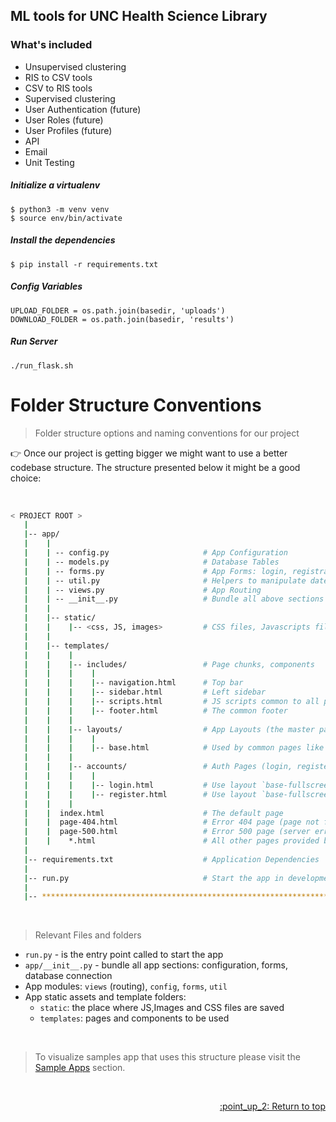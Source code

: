 ## ML tools for UNC Health Science Library


### What's included
* Unsupervised clustering
* RIS to CSV tools
* CSV to RIS tools
* Supervised clustering
* User Authentication (future)
* User Roles (future)
* User Profiles (future)
* API
* Email
* Unit Testing

##### Initialize a virtualenv
```
$ python3 -m venv venv
$ source env/bin/activate
```

##### Install the dependencies

```
$ pip install -r requirements.txt
```

##### Config Variables

```
UPLOAD_FOLDER = os.path.join(basedir, 'uploads')
DOWNLOAD_FOLDER = os.path.join(basedir, 'results')
```


##### Run Server

```
./run_flask.sh
```

Folder Structure Conventions
============================

> Folder structure options and naming conventions for our project

:point_right: Once our project is getting bigger we might want to use a better codebase structure. The structure presented below it might be a good choice:

<br />

```bash
< PROJECT ROOT >
   |
   |-- app/
   |    |
   |    | -- config.py                     # App Configuration
   |    | -- models.py                     # Database Tables 
   |    | -- forms.py                      # App Forms: login, registration
   |    | -- util.py                       # Helpers to manipulate date, files  
   |    | -- views.py                      # App Routing
   |    | -- __init__.py                   # Bundle all above sections and expose the Flask APP 
   |    |
   |    |-- static/
   |    |    |-- <css, JS, images>         # CSS files, Javascripts files
   |    |
   |    |-- templates/
   |    |    |
   |    |    |-- includes/                 # Page chunks, components
   |    |    |    |
   |    |    |    |-- navigation.html      # Top bar
   |    |    |    |-- sidebar.html         # Left sidebar
   |    |    |    |-- scripts.html         # JS scripts common to all pages
   |    |    |    |-- footer.html          # The common footer
   |    |    |
   |    |    |-- layouts/                  # App Layouts (the master pages)
   |    |    |    |
   |    |    |    |-- base.html            # Used by common pages like index, UI
   |    |    |
   |    |    |-- accounts/                 # Auth Pages (login, register)
   |    |    |    |
   |    |    |    |-- login.html           # Use layout `base-fullscreen.html`
   |    |    |    |-- register.html        # Use layout `base-fullscreen.html`  
   |    |    |
   |    |  index.html                      # The default page
   |    |  page-404.html                   # Error 404 page (page not found)
   |    |  page-500.html                   # Error 500 page (server error)
   |    |    *.html                        # All other pages provided by the UI Kit
   |
   |-- requirements.txt                    # Application Dependencies
   |
   |-- run.py                              # Start the app in development and production
   |
   |-- ************************************************************************
```

<br />

> Relevant Files and folders

- `run.py` - is the entry point called to start the app
- `app/__init__.py` - bundle all app sections: configuration, forms, database connection
- App modules: `views` (routing), `config`, `forms`, `util`
- App static assets and template folders:
    - `static`: the place where JS,Images and CSS files are saved
    - `templates`: pages and components to be used 

<br />

> To visualize samples app that uses this structure please visit the [Sample Apps](#sample-apps) section.

<br />

<p align="right"><a href="#topics"> :point_up_2: Return to top</a></p>

<br />

